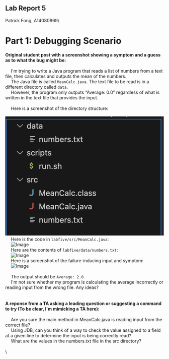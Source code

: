 ## Lab Report 5
Patrick Fong, A14080869\

# Part 1: Debugging Scenario
**Original student post with a screenshot showing a symptom and a guess as to what the bug might be:**\
\
&emsp; I'm trying to write a Java program that reads a list of numbers from a text file, then calculates and outputs the mean of the numbers.\
&emsp; The Java file is called ```MeanCalc.java```. The text file to be read is in a different directory called ```data```.\
&emsp; However, the program only outputs “Average: 0.0” regardless of what is written in the text file that provides the input.\
\
&emsp; Here is a screenshot of the directory structure:\
&emsp; ![Image](lab5ss1.png)\
&emsp; Here is the code in ```labfive/src/MeanCalc.java```:\
&emsp; ![Image](lab5ss2.png)\
&emsp; Here are the contents of ```labfive/data/numbers.txt```:\
&emsp; ![Image](lab5ss3.png)\
&emsp; Here is a screenshot of the failure-inducing input and symptom:\
&emsp; ![Image](lab5ss4.png)\
\
&emsp; The output should be ```Average: 2.0```.\
&emsp; I'm not sure whether my program is calculating the average incorrectly or reading input from the wrong file. Any ideas?\
\
\
**A reponse from a TA asking a leading question or suggesting a command to try (To be clear, I'm mimicking a TA here):**\
\
&emsp; Are you sure the main method in MeanCalc.java is reading input from the correct file?\
&emsp; Using JDB, can you think of a way to check the value assigned to a field at a given line to determine the input is being correctly read?\
&emsp; What are the values in the numbers.txt file in the src directory?\
\
\
